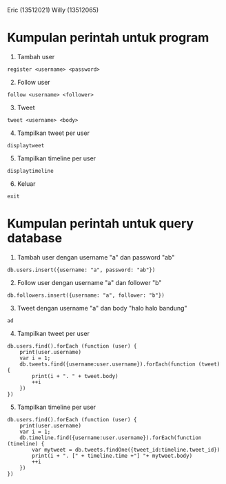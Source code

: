 Eric (13512021)
Willy (13512065)

# Kumpulan perintah untuk program

1. Tambah user
```
register <username> <password>
```
2. Follow user
```
follow <username> <follower>
```
3. Tweet
```
tweet <username> <body>
```
4. Tampilkan tweet per user
```
displaytweet
```
5. Tampilkan timeline per user
```
displaytimeline
```
6. Keluar
```
exit
```

# Kumpulan perintah untuk query database

1. Tambah user dengan username "a" dan password "ab"
```
db.users.insert({username: "a", password: "ab"})
```

2. Follow user dengan username "a" dan follower "b"
```
db.followers.insert({username: "a", follower: "b"})
```

3. Tweet dengan username "a" dan body "halo halo bandung"
```
ad
```

4. Tampilkan tweet per user
```
db.users.find().forEach (function (user) {
	print(user.username)
	var i = 1;
	db.tweets.find({username:user.username}).forEach(function (tweet) {
		print(i + ". " + tweet.body)
		++i
	})
})
```

5. Tampilkan timeline per user
```
db.users.find().forEach (function (user) {
	print(user.username)
	var i = 1;
	db.timeline.find({username:user.username}).forEach(function (timeline) {
		var mytweet = db.tweets.findOne({tweet_id:timeline.tweet_id})
		print(i + ". [" + timeline.time +"] "+ mytweet.body)
		++i
	})
})
```